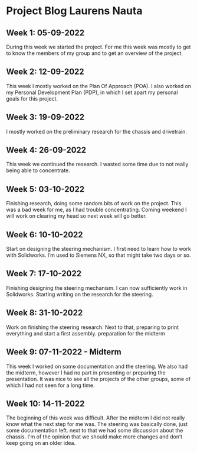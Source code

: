 # Project Blog Laurens Nauta
## Week 1: 05-09-2022
During this week we started the project. For me this week was mostly to get to know the members of my group and to get an overview of the project. 

## Week 2: 12-09-2022
This week I mostly worked on the Plan Of Approach (POA). I also worked on my Personal Development Plan (PDP), in which I set apart my personal goals for this project.

## Week 3: 19-09-2022
I mostly worked on the preliminary research for the chassis and drivetrain.

## Week 4: 26-09-2022
This week we continued the research. I wasted some time due to not really being able to concentrate.


## Week 5: 03-10-2022
Finishing research, doing some random bits of work on the project. This was a bad week for me, as I had trouble concentrating. Coming weekend I will work on clearing my head so next week will go better.

## Week 6: 10-10-2022
Start on designing the steering mechanism. I first need to learn how to work with Solidworks. I’m used to Siemens NX, so that might take two days or so.

## Week 7: 17-10-2022
Finishing designing the steering mechanism. I can now sufficiently work in Solidworks. Starting writing on the research for the steering.

## Week 8: 31-10-2022
Work on finishing the steering research. Next to that, preparing to print everything and start a first assembly. preparation for the midterm

## Week 9: 07-11-2022 - Midterm
This week I worked on some documentation and the steering. We also had the midterm, however I had no part in presenting or preparing the presentation. It was nice to see all the projects of the other groups, some of which I had not seen for a long time.

## Week 10: 14-11-2022
The beginning of this week was difficult. After the midterm I did not really know what the next step for me was. The steering was basically done, just some documentation left. next to that we had some discussion about the chassis. I'm of the opinion that we should make more changes and don’t keep going on an older idea.
